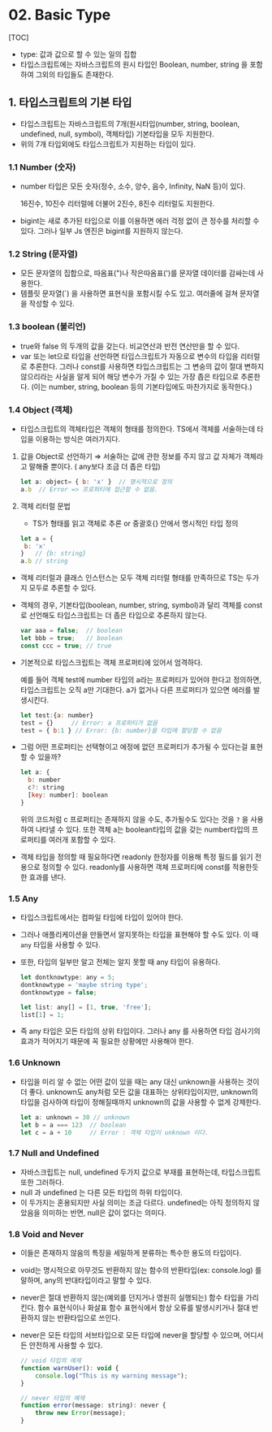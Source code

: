 # 02. Basic Type

[TOC]

- type: 값과 값으로 할 수 있는 일의 집합
- 타입스크립트에는 자바스크립트의 원시 타입인 Boolean, number, string 을 포함하여 그외의 타입들도 존재한다.



## 1. 타입스크립트의 기본 타입

- 타입스크립트는 자바스크립트의 7개(원시타입(number, string, boolean, undefined, null, symbol), 객체타입)  기본타입을 모두 지원한다.
- 위의 7개 타입외에도 타입스크립트가 지원하는 타입이 있다.



### 1.1 Number (숫자)

- number 타입은 모든 숫자(정수, 소수, 양수, 음수, Infinity, NaN 등)이 있다.

  16진수, 10진수 리터럴에 더불어 2진수, 8진수 리터럴도 지원한다.

- bigint는 새로 추가된 타입으로 이를 이용하면 에러 걱정 없이 큰 정수를 처리할 수 있다. 그러나 일부 Js 엔진은 bigint를 지원하지 않는다.



### 1.2 String (문자열)

- 모든 문자열의 집합으로, 따옴표(")나 작은따옴표(')를 문자열 데이터를 감싸는데 사용한다.
- 템플릿 문자열(`) 을 사용하면 표현식을 포함시킬 수도 있고. 여러줄에 걸쳐 문자열을 작성할 수 있다.



### 1.3 boolean (불리언)

- true와 false 의 두개의 값을 갖는다. 비교연산과 반전 연산만을 할 수 있다.
- var 또는 let으로 타입을 선언하면 타입스크립트가 자동으로 변수의 타입을 리터럴로 추론한다. 그러나 const를 사용하면 타입스크립트는 그 변숭의 값이 절대 변하지 않으리라는 사실을 알게 되어 해당 변수가 가질 수 있는 가장 좁은 타입으로 추론한다.  (이는 number, string, boolean 등의 기본타입에도 마찬가지로 동작한다.)



### 1.4 Object (객체)

- 타입스크립트의 객체타입은 객체의 형태를 정의한다. TS에서 객체를 서술하는데 타입을 이용하는 방식은 여러가지다.

1. 값을 Object로 선언하기 ⇒ 서술하는 값에 관한 정보를 주지 않고 값 자체가   객체라고 말해줄 뿐이다. ( any보다 조금 더 좁은 타입)

   ```jsx
   let a: object= { b: 'x' }  // 명시적으로 정의
   a.b  // Error => 프로퍼티에 접근할 수 없음.
   ```

2. 객체 리터럴 문법

   - TS가 형태를 읽고 객체로 추론 or  중괄호{} 안에서 명시적인 타입 정의

   ```jsx
   let a = { 
   	b: 'x'
   }   // {b: string}
   a.b // string
   ```

- 객체 리터럴과 클래스 인스턴스는 모두 객체 리터럴 형태를 만족하므로 TS는 두가지 모두로 추론할 수 있다.

- 객체의 경우, 기본타입(boolean, number, string, symbol)과 달리 객체를 const로 선언해도 타입스크립트는 더 좁은 타입으로 추론하지 않는다.

  ```jsx
  var aaa = false;  // boolean
  let bbb = true;   // boolean
  const ccc = true; // true
  ```

- 기본적으로 타입스크립트는 객체 프로퍼티에 있어서 엄격하다.

  예를 들어 객체 test에 number 타입의 a라는 프로퍼티가 있어야 한다고 정의하면, 타입스크립트는 오직 a만 기대한다. a가 없거나 다른 프로퍼티가 있으면 에러를 발생시킨다.

  ```jsx
  let test:{a: number}
  test = {}     // Error: a 프로퍼티가 없음
  test = { b:1 } // Error: {b: number}을 타입에 할당할 수 없음
  ```

- 그럼 어떤 프로퍼티는 선택형이고 에정에 없던 프로퍼티가 추가될 수 있다는걸 표현할 수 있을까?

  ```jsx
  let a: {
  	b: number
  	c?: string
  	[key: number]: boolean
  }
  ```

  위의 코드처럼 c 프로퍼티는 존재하지 않을 수도, 추가될수도 있다는 것을 `?` 을 사용하여 나타낼 수 있다. 또한 객체 a는 boolean타입의 값을 갖는 number타입의 프로퍼티를 여러개 포함할 수 있다.

- 객체 타입을 정의할 때 필요하다면 readonly 한정자를 이용해 특정 필드를 읽기 전용으로 정의할 수 있다. readonly를 사용하면 객체 프로퍼티에 const를 적용한듯한 효과를 낸다.



### 1.5 Any

- 타입스크립트에서는 컴파일 타임에 타입이 있어야 한다.

- 그러나 애플리케이션을 만들면서 알지못하는 타입을 표현해야 할 수도 있다. 이 때 `any` 타입을 사용할 수 있다.

- 또한, 타입의 일부만 알고 전체는 알지 못할 때 any 타입이 유용하다.

  ```jsx
  let dontknowtype: any = 5;
  dontknowtype = 'maybe string type';
  dontknowtype = false;
  
  let list: any[] = [1, true, 'free'];
  list[1] = 1;
  ```

- 즉 any 타입은 모든 타입의 상위 타입이다. 그러나 any 를 사용하면 타입 검사기의 효과가 적어지기 때문에 꼭 필요한 상황에만 사용해야 한다.



### 1.6 Unknown

- 타입을 미리 알 수 없는 어떤 값이 있을 때는 any 대신 unknown을 사용하는 것이 더 좋다. unknown도 any처럼 모든 값을 대표하는 상위타입이지만, unknown의 타입을 검사하여 타입이 정해질때까지 unknown의 값을 사용할 수 없게 강제한다.

  ```jsx
  let a: unknown = 30 // unknown
  let b = a === 123  // boolean
  let c = a + 10     // Error : 객체 타입이 unknown 이다.
  ```



### 1.7 Null and Undefined

- 자바스크립트는 null, undefined 두가지 값으로 부재를 표현하는데, 타입스크립트 또한 그러하다.
- null 과 undefined 는 다른 모든 타입의 하위 타입이다.
- 이 두가지는 혼용되지만 사실 의미는 조금 다르다. undefined는 아직 정의하지 않았음을 의미하는 반면, null은 값이 없다는 의미다.



### 1.8 Void and Never

- 이들은 존재하지 않음의 특징을 세밀하게 분류하는 특수한 용도의 타입이다.

- void는 명시적으로 아무것도 반환하지 않는 함수의 반환타입(ex: console.log) 를 말하며, any의 반대타입이라고 말할 수 있다.

- never은 절대 반환하지 않는(예외를 던지거나 영원히 실행되는) 함수 타입을 가리킨다. 함수 표현식이나 화살표 함수 표현식에서 항상 오류를 발생시키거나 절대 반환하지 않는 반환타입으로 쓰인다.

- never은 모든 타입의 서브타입으로 모든 타입에 never을 할당할 수 있으며, 어디서든 안전하게 사용할 수 있다.

  ```jsx
  // void 타입의 예제
  function warnUser(): void {
      console.log("This is my warning message");
  }
  
  // never 타입의 예제 
  function error(message: string): never {
      throw new Error(message);
  }
  ```